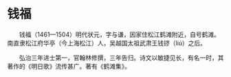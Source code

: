 钱福
==
　　钱福（1461—1504）明代状元，字与谦，因家住松江鹤滩附近，自号鹤滩。南直隶松江府华亭（今上海松江）人，吴越国太祖武肃王钱镠（liú）之后。

　　弘治三年进士第一，官翰林修撰，三年告归。诗文以敏捷见长，有名一时，其著作的《明日歌》流传甚广。著有《鹤滩集》。